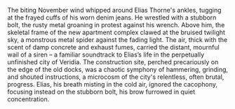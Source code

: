 The biting November wind whipped around Elias Thorne's ankles, tugging at the frayed cuffs of his worn denim jeans.  He wrestled with a stubborn bolt, the rusty metal groaning in protest against his wrench. Above him, the skeletal frame of the new apartment complex clawed at the bruised twilight sky, a monstrous metal spider against the fading light.  The air, thick with the scent of damp concrete and exhaust fumes, carried the distant, mournful wail of a siren – a familiar soundtrack to Elias’s life in the perpetually unfinished city of Veridia.  The construction site, perched precariously on the edge of the old docks, was a chaotic symphony of hammering, grinding, and shouted instructions, a microcosm of the city's relentless, often brutal, progress.  Elias, his breath misting in the cold air, ignored the cacophony, focusing instead on the stubborn bolt, his brow furrowed in quiet concentration.
